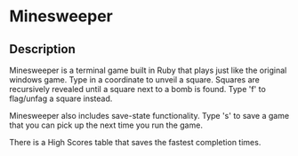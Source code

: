 # Minesweeper

## Description
Minesweeper is a terminal game built in Ruby that plays just like the original windows game. Type in a coordinate to unveil a square. Squares are recursively revealed until a square next to a bomb is found. Type 'f' to flag/unfag a square instead.

Minesweeper also includes save-state functionality. Type 's' to save a game that you can pick up the next time you run the game.

There is a High Scores table that saves the fastest completion times.
